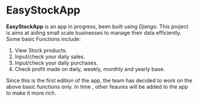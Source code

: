 # EasyStockApp
**EasyStockApp** is an app in progress, been built using *Django*.
This project is aims at aiding small scale businesses to manage their data efficiently.
Some basic Functions include:
1. View Stock products.
2. Input/check your daily sales.
3. Input/check your daily purchases.
3. Check profit made on daily, weekly, monthly and yearly base.

Since this is the first edition of the app, the team has decided to work on the above basic functions only. In time , other feaures will be added to the app to make it more rich.
